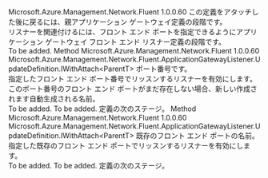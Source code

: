 <Type Name="IWithFrontendPort&lt;ParentT&gt;" FullName="Microsoft.Azure.Management.Network.Fluent.ApplicationGatewayListener.UpdateDefinition.IWithFrontendPort&lt;ParentT&gt;">
  <TypeSignature Language="C#" Value="public interface IWithFrontendPort&lt;ParentT&gt;" />
  <TypeSignature Language="ILAsm" Value=".class public interface auto ansi abstract IWithFrontendPort`1&lt;ParentT&gt;" />
  <TypeSignature Language="DocId" Value="T:Microsoft.Azure.Management.Network.Fluent.ApplicationGatewayListener.UpdateDefinition.IWithFrontendPort`1" />
  <TypeSignature Language="VB.NET" Value="Public Interface IWithFrontendPort(Of ParentT)" />
  <TypeSignature Language="F#" Value="type IWithFrontendPort&lt;'ParentT&gt; = interface" />
  <AssemblyInfo>
    <AssemblyName>Microsoft.Azure.Management.Network.Fluent</AssemblyName>
    <AssemblyVersion>1.0.0.60</AssemblyVersion>
  </AssemblyInfo>
  <TypeParameters>
    <TypeParameter Name="ParentT" />
  </TypeParameters>
  <Interfaces />
  <Docs>
    <typeparam name="ParentT">この定義をアタッチした後に戻るには、親アプリケーション ゲートウェイ定義の段階です。</typeparam>
    <summary>
            リスナーを関連付けるには、フロント エンド ポートを指定できるようにアプリケーション ゲートウェイ フロント エンド リスナー定義の段階です。
            </summary>
    <remarks>To be added.</remarks>
  </Docs>
  <Members>
    <Member MemberName="WithFrontendPort">
      <MemberSignature Language="C#" Value="public Microsoft.Azure.Management.Network.Fluent.ApplicationGatewayListener.UpdateDefinition.IWithAttach&lt;ParentT&gt; WithFrontendPort (int portNumber);" />
      <MemberSignature Language="ILAsm" Value=".method public hidebysig newslot virtual instance class Microsoft.Azure.Management.Network.Fluent.ApplicationGatewayListener.UpdateDefinition.IWithAttach`1&lt;!ParentT&gt; WithFrontendPort(int32 portNumber) cil managed" />
      <MemberSignature Language="DocId" Value="M:Microsoft.Azure.Management.Network.Fluent.ApplicationGatewayListener.UpdateDefinition.IWithFrontendPort`1.WithFrontendPort(System.Int32)" />
      <MemberSignature Language="VB.NET" Value="Public Function WithFrontendPort (portNumber As Integer) As IWithAttach(Of ParentT)" />
      <MemberSignature Language="F#" Value="abstract member WithFrontendPort : int -&gt; Microsoft.Azure.Management.Network.Fluent.ApplicationGatewayListener.UpdateDefinition.IWithAttach&lt;'ParentT&gt;" Usage="iWithFrontendPort.WithFrontendPort portNumber" />
      <MemberType>Method</MemberType>
      <AssemblyInfo>
        <AssemblyName>Microsoft.Azure.Management.Network.Fluent</AssemblyName>
        <AssemblyVersion>1.0.0.60</AssemblyVersion>
      </AssemblyInfo>
      <ReturnValue>
        <ReturnType>Microsoft.Azure.Management.Network.Fluent.ApplicationGatewayListener.UpdateDefinition.IWithAttach&lt;ParentT&gt;</ReturnType>
      </ReturnValue>
      <Parameters>
        <Parameter Name="portNumber" Type="System.Int32" />
      </Parameters>
      <Docs>
        <param name="portNumber">ポート番号です。</param>
        <summary>
            指定したフロント エンド ポート番号でリッスンするリスナーを有効にします。
            このポート番号のフロント エンド ポートがまだ存在しない場合、新しい作成されます自動生成される名前。
            </summary>
        <returns>To be added.</returns>
        <remarks>To be added.</remarks>
        <return>定義の次のステージ。</return>
      </Docs>
    </Member>
    <Member MemberName="WithFrontendPort">
      <MemberSignature Language="C#" Value="public Microsoft.Azure.Management.Network.Fluent.ApplicationGatewayListener.UpdateDefinition.IWithAttach&lt;ParentT&gt; WithFrontendPort (string name);" />
      <MemberSignature Language="ILAsm" Value=".method public hidebysig newslot virtual instance class Microsoft.Azure.Management.Network.Fluent.ApplicationGatewayListener.UpdateDefinition.IWithAttach`1&lt;!ParentT&gt; WithFrontendPort(string name) cil managed" />
      <MemberSignature Language="DocId" Value="M:Microsoft.Azure.Management.Network.Fluent.ApplicationGatewayListener.UpdateDefinition.IWithFrontendPort`1.WithFrontendPort(System.String)" />
      <MemberSignature Language="VB.NET" Value="Public Function WithFrontendPort (name As String) As IWithAttach(Of ParentT)" />
      <MemberSignature Language="F#" Value="abstract member WithFrontendPort : string -&gt; Microsoft.Azure.Management.Network.Fluent.ApplicationGatewayListener.UpdateDefinition.IWithAttach&lt;'ParentT&gt;" Usage="iWithFrontendPort.WithFrontendPort name" />
      <MemberType>Method</MemberType>
      <AssemblyInfo>
        <AssemblyName>Microsoft.Azure.Management.Network.Fluent</AssemblyName>
        <AssemblyVersion>1.0.0.60</AssemblyVersion>
      </AssemblyInfo>
      <ReturnValue>
        <ReturnType>Microsoft.Azure.Management.Network.Fluent.ApplicationGatewayListener.UpdateDefinition.IWithAttach&lt;ParentT&gt;</ReturnType>
      </ReturnValue>
      <Parameters>
        <Parameter Name="name" Type="System.String" />
      </Parameters>
      <Docs>
        <param name="name">既存のフロント エンド ポートの名前。</param>
        <summary>
            指定した既存のフロント エンド ポートでリッスンするリスナーを有効にします。
            </summary>
        <returns>To be added.</returns>
        <remarks>To be added.</remarks>
        <return>定義の次のステージ。</return>
      </Docs>
    </Member>
  </Members>
</Type>